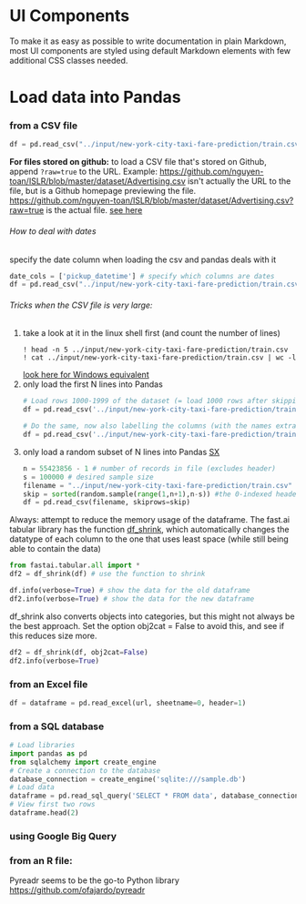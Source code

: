 # UI Components

To make it as easy as possible to write documentation in plain Markdown, most UI components are styled using default Markdown elements with few additional CSS classes needed.

# Load data into Pandas

### from a CSV file

```python
df = pd.read_csv("../input/new-york-city-taxi-fare-prediction/train.csv")
```

**For files stored on github:** to load a CSV file that's stored on Github, append ``?raw=true`` to the URL. 
Example: https://github.com/nguyen-toan/ISLR/blob/master/dataset/Advertising.csv isn't actually the URL to the file, but is a Github homepage previewing the file. 	https://github.com/nguyen-toan/ISLR/blob/master/dataset/Advertising.csv?raw=true is the actual file. [see here](https://stackoverflow.com/questions/55240330/how-to-read-csv-file-from-github-using-pandas)

###### How to deal with dates
specify the date column when loading the csv and pandas deals with it

```python
date_cols = ['pickup_datetime'] # specify which columns are dates
df = pd.read_csv("../input/new-york-city-taxi-fare-prediction/train.csv", parse_dates = date_cols)
```

###### Tricks when the CSV file is very large:
1. take a look at it in the linux shell first (and count the number of lines) 
	```shell 
	! head -n 5 ../input/new-york-city-taxi-fare-prediction/train.csv
	! cat ../input/new-york-city-taxi-fare-prediction/train.csv | wc -l
	```
	[look here for Windows equivalent](https://superuser.com/questions/959036/what-is-the-windows-equivalent-of-wc-l)
2. only load the first N lines into Pandas
	```python
	# Load rows 1000-1999 of the dataset (= load 1000 rows after skipping the first 1000)
	df = pd.read_csv('../input/new-york-city-taxi-fare-prediction/train.csv', sep=',', skiprows= 1000, nrows=1000)

	# Do the same, now also labelling the columns (with the names extracted from the unix shell)
	df = pd.read_csv('../input/new-york-city-taxi-fare-prediction/train.csv', names=['key','fare_amount','pickup_datetime','pickup_longitude','pickup_latitude','dropoff_longitude','dropoff_latitude','passenger_count'], sep=',', skiprows= 1000, nrows=1000)
	```
3. only load a random subset of N lines into Pandas [SX](https://stackoverflow.com/questions/22258491/read-a-small-random-sample-from-a-big-csv-file-into-a-python-data-frame)
	```python
	n = 55423856 - 1 # number of records in file (excludes header)
	s = 100000 # desired sample size
	filename = "../input/new-york-city-taxi-fare-prediction/train.csv" 
	skip = sorted(random.sample(range(1,n+1),n-s)) #the 0-indexed header will not be included in the skip list
	df = pd.read_csv(filename, skiprows=skip)
	```

Always: attempt to reduce the memory usage of the dataframe. The fast.ai tabular library has the function [df_shrink](https://docs.fast.ai/tabular.core.html#df_shrink), which automatically changes the datatype of each column to the one that uses least space (while still being able to contain the data)

```python
from fastai.tabular.all import *
df2 = df_shrink(df) # use the function to shrink

df.info(verbose=True) # show the data for the old dataframe
df2.info(verbose=True) # show the data for the new dataframe
```

df_shrink also converts objects into categories, but this might not always be the best approach. Set the option obj2cat = False to avoid this, and see if this reduces size more. 
``` python
df2 = df_shrink(df, obj2cat=False)
df2.info(verbose=True)
```





### from an Excel file

```python
df = dataframe = pd.read_excel(url, sheetname=0, header=1)
```

### from a SQL database

``` python
# Load libraries
import pandas as pd
from sqlalchemy import create_engine
# Create a connection to the database
database_connection = create_engine('sqlite:///sample.db')
# Load data
dataframe = pd.read_sql_query('SELECT * FROM data', database_connection)
# View first two rows
dataframe.head(2)
```

### using Google Big Query


### from an R file:
Pyreadr seems to be the go-to Python library
https://github.com/ofajardo/pyreadr
